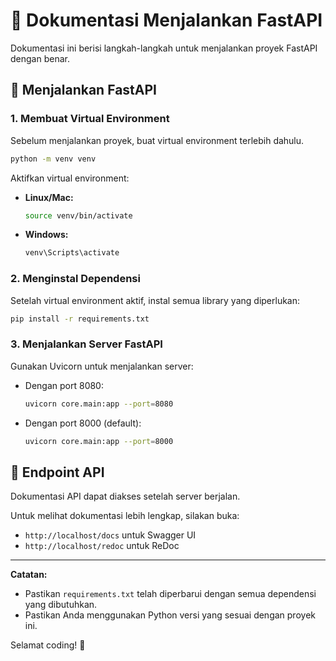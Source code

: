 # 📌 Dokumentasi Menjalankan FastAPI

Dokumentasi ini berisi langkah-langkah untuk menjalankan proyek FastAPI dengan benar.

## 🚀 Menjalankan FastAPI

### 1. Membuat Virtual Environment
Sebelum menjalankan proyek, buat virtual environment terlebih dahulu.

```sh
python -m venv venv
```

Aktifkan virtual environment:
- **Linux/Mac:**
  ```sh
  source venv/bin/activate
  ```
- **Windows:**
  ```sh
  venv\Scripts\activate
  ```

### 2. Menginstal Dependensi
Setelah virtual environment aktif, instal semua library yang diperlukan:

```sh
pip install -r requirements.txt
```

### 3. Menjalankan Server FastAPI
Gunakan Uvicorn untuk menjalankan server:

- Dengan port 8080:
  ```sh
  uvicorn core.main:app --port=8080
  ```
- Dengan port 8000 (default):
  ```sh
  uvicorn core.main:app --port=8000
  ```

## 🔗 Endpoint API
Dokumentasi API dapat diakses setelah server berjalan.

Untuk melihat dokumentasi lebih lengkap, silakan buka:
- `http://localhost/docs` untuk Swagger UI
- `http://localhost/redoc` untuk ReDoc

---

**Catatan:**
- Pastikan `requirements.txt` telah diperbarui dengan semua dependensi yang dibutuhkan.
- Pastikan Anda menggunakan Python versi yang sesuai dengan proyek ini.

Selamat coding! 🚀

    